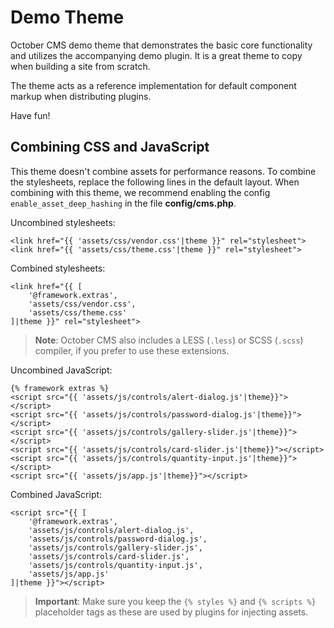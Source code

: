 # Demo Theme

October CMS demo theme that demonstrates the basic core functionality and utilizes the accompanying demo plugin. It is a great theme to copy when building a site from scratch.

The theme acts as a reference implementation for default component markup when distributing plugins.

Have fun!

## Combining CSS and JavaScript

This theme doesn't combine assets for performance reasons. To combine the stylesheets, replace the following lines in the default layout. When combining with this theme, we recommend enabling the config `enable_asset_deep_hashing` in the file **config/cms.php**.

Uncombined stylesheets:

```twig
<link href="{{ 'assets/css/vendor.css'|theme }}" rel="stylesheet">
<link href="{{ 'assets/css/theme.css'|theme }}" rel="stylesheet">
```

Combined stylesheets:

```twig
<link href="{{ [
    '@framework.extras',
    'assets/css/vendor.css',
    'assets/css/theme.css'
]|theme }}" rel="stylesheet">
```

> **Note**: October CMS also includes a LESS (`.less`) or SCSS (`.scss`) compiler, if you prefer to use these extensions.

Uncombined JavaScript:

```twig
{% framework extras %}
<script src="{{ 'assets/js/controls/alert-dialog.js'|theme}}"></script>
<script src="{{ 'assets/js/controls/password-dialog.js'|theme}}"></script>
<script src="{{ 'assets/js/controls/gallery-slider.js'|theme}}"></script>
<script src="{{ 'assets/js/controls/card-slider.js'|theme}}"></script>
<script src="{{ 'assets/js/controls/quantity-input.js'|theme}}"></script>
<script src="{{ 'assets/js/app.js'|theme}}"></script>
```

Combined JavaScript:

```twig
<script src="{{ [
    '@framework.extras',
    'assets/js/controls/alert-dialog.js',
    'assets/js/controls/password-dialog.js',
    'assets/js/controls/gallery-slider.js',
    'assets/js/controls/card-slider.js',
    'assets/js/controls/quantity-input.js',
    'assets/js/app.js'
]|theme }}"></script>
```

> **Important**: Make sure you keep the `{% styles %}` and `{% scripts %}` placeholder tags as these are used by plugins for injecting assets.
